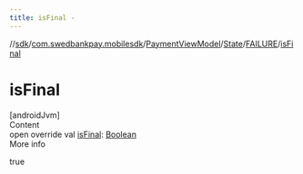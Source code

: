 ```yaml
---
title: isFinal -
---
```

//[sdk](../../../../../index)/[com.swedbankpay.mobilesdk](../../../index)/[PaymentViewModel](../../index)/[State](../index)/[FAILURE](index)/[isFinal](is-final)



# isFinal  
[androidJvm]  
Content  
open override val [isFinal](is-final): [Boolean](https://kotlinlang.org/api/latest/jvm/stdlib/kotlin/-boolean/index.html)  
More info  


true

  



